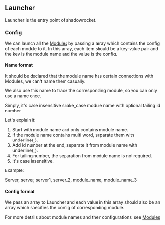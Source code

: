
## Launcher

Launcher is the entry point of shadowrocket.

### Config

We can launch all the [Modules](/doc/modules.md) by passing a array which contains the config of each module to it. In
this array, each item should be a key-value pair and the key is the module name and the value is the config. 

#### Name format

It should be declared that the module name has certain connections with Modules, we can't name them casually.

We also use this name to trace the corresponding module, so you can only use a name once.

Simply, it's case insensitive snake_case module name with optional tailing id number.

Let's explain it:

1. Start with module name and only contains module name.
2. If the module name contains multi word, separate them with underline(`_`).
3. Add id number at the end, separate it from module name with underline(`_`).
4. For tailing number, the separation from module name is not required.
5. It's case insensitive.

Example:

Server, server, server1, server_2, module_name, module_name_3

#### Config format

We pass an array to Launcher and each value in this array should also be an array which specifies the config of 
corresponding module.

For more details about module names and their configurations, see [Modules](/doc/modules.md) 